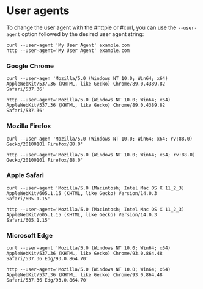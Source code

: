 # User agents

To change the user agent with the #httpie or #curl, you can use the `--user-agent` option followed by the desired user agent string:

```shell
curl --user-agent 'My User Agent' example.com
http --user-agent='My User Agent' example.com
```

### Google Chrome

```shell
curl --user-agen 'Mozilla/5.0 (Windows NT 10.0; Win64; x64) AppleWebKit/537.36 (KHTML, like Gecko) Chrome/89.0.4389.82 Safari/537.36'
```

```shell
http --user-agent='Mozilla/5.0 (Windows NT 10.0; Win64; x64) AppleWebKit/537.36 (KHTML, like Gecko) Chrome/89.0.4389.82 Safari/537.36'
```

### Mozilla Firefox

```shell
curl --user-agen 'Mozilla/5.0 (Windows NT 10.0; Win64; x64; rv:88.0) Gecko/20100101 Firefox/88.0'
```

```shell
http --user-agent='Mozilla/5.0 (Windows NT 10.0; Win64; x64; rv:88.0) Gecko/20100101 Firefox/88.0'
```

### Apple Safari

```shell
curl --user-agent 'Mozilla/5.0 (Macintosh; Intel Mac OS X 11_2_3) AppleWebKit/605.1.15 (KHTML, like Gecko) Version/14.0.3 Safari/605.1.15'
```

```shell
http --user-agent='Mozilla/5.0 (Macintosh; Intel Mac OS X 11_2_3) AppleWebKit/605.1.15 (KHTML, like Gecko) Version/14.0.3 Safari/605.1.15'
```

### Microsoft Edge

```shell
curl --user-agent 'Mozilla/5.0 (Windows NT 10.0; Win64; x64) AppleWebKit/537.36 (KHTML, like Gecko) Chrome/93.0.864.48 Safari/537.36 Edg/93.0.864.70'
```

```shell
http --user-agent='Mozilla/5.0 (Windows NT 10.0; Win64; x64) AppleWebKit/537.36 (KHTML, like Gecko) Chrome/93.0.864.48 Safari/537.36 Edg/93.0.864.70'
```
